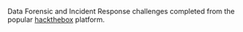 Data Forensic and Incident Response challenges completed from the popular [hackthebox](https://app.hackthebox.com/sherlocks) platform.
